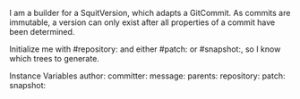 I am a builder for a SquitVersion, which adapts a GitCommit. As commits are immutable, a version can only exist after all properties of a commit have been determined.

Initialize me with #repository: and either #patch: or #snapshot:, so I know which trees to generate.

Instance Variables
	author:		<GitStamp>
	committer:		<GitStamp>
	message:		<String>
	parents:		<SequenceableCollection of SquitVersion>
	repository:		<SquitRepository>
	patch:			<SquotPatch>
	snapshot:		<SquotSnapshot>
